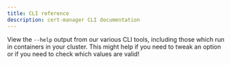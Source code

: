```yaml
---
title: CLI reference
description: cert-manager CLI documentation
---
```


View the `--help` output from our various CLI tools, including those which run in containers in your cluster.
This might help if you need to tweak an option or if you need to check which values are valid!